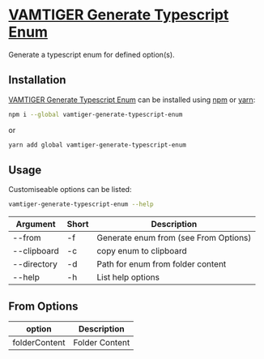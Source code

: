# [VAMTIGER Generate Typescript Enum](https://github.com/vamtiger-project/vamtiger-generate-typescript-enum)
Generate a typescript enum for defined option(s).

## Installation
[VAMTIGER Generate Typescript Enum](https://github.com/vamtiger-project/vamtiger-generate-typescript-enum) can be installed using [npm](https://www.npmjs.com/) or [yarn](https://yarnpkg.com/en/):
```bash
npm i --global vamtiger-generate-typescript-enum
```
or
```bash
yarn add global vamtiger-generate-typescript-enum
```

## Usage
Customiseable options can be listed:
```bash
vamtiger-generate-typescript-enum --help
```
| Argument | Short | Description |
|----------|-------|-------------|
| --from | -f | Generate enum from (see From Options) |
| --clipboard | -c | copy enum to clipboard |
| --directory | -d | Path for enum from folder content |
| --help | -h | List help options |

## From Options
| option | Description |
|--------|-------------|
| folderContent | Folder Content |